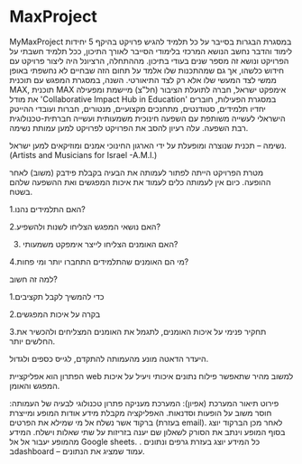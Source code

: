 # MaxProject
MyMaxProject
במסגרת הבגרות בסייבר על כל תלמיד להגיש פרויקט בהיקף 5 יחידות לימוד והדבר נחשב הנושא המרכזי בלימודי הסייבר לאורך התיכון, ככל תלמיד חשבתי על הפרויקט ונושא זה מספר שנים בעודי בתיכון. מההתחלה, הרציונל היה ליצור פרויקט עם חידוש כלשהו, אך גם שמהתכנות שלו אלמד על תחום הזה שבחיים לא נחשפתי באופן ממשי לצד המעשי שלו אלא רק לצד התיאורטי. השנה, במסגרת המפגש עם תוכנית MAX, תוכנית MAX אימפקט ישראל, חברה לתועלת הציבור (חל"צ) מיישמת ומפעילה את מודל 'Collaborative Impact Hub in Education'  במסגרת הפעילות, חוברים יחדיו תלמידים, סטודנטים, מתחנכים מקצועיים, מנטורים, חברות ועובדי ההייטק הישראלי לעשייה משותפת עם השפעה חינוכית משמעותית ועשייה חברתית-טכנולוגית רבת השפעה. עלה רעיון להסב את הפרויקט לפרויקט למען עמותת נשימה.

נשימה – תכנית שנוצרה ומופעלת על ידי הארגון החינוכי אמנים ומוזיקאים למען ישראל.  (Artists and Musicians for Israel -A.M.I.) 
 
מטרת הפרויקט הייתה לפתור לעמותה את הבעיה בקבלת פידבק (משוב) לאחר ההופעה. כיום אין לעמותה כלים לעמוד את איכות המפגשים ואת ההשפעה שלהם בשטח.

   1.האם התלמידים נהנו?
  
  2.האם נושאי המפגש הצליחו לשנות ולהשפיע?
  
 3. האם האומנים הצליחו לייצר אימפקט משמעותי?
  
  4.מי הם האומנים שהתלמידים התחברו יותר ומי פחות?
  
למה זה חשוב?

  1.כדי להמשיך לקבל תקציבים
  
  2.בקרה על איכות המפגשים
  
  3.תחקיר פנימי על איכות האומנים, לתגמל את האומנים המצליחים ולהכשיר את החלשים יותר.
  
היעדר הדאטה מונע מהעמותה להתקדם, לגייס כספים ולגדול.


הפתרון הוא אפליקציית web למשוב מהיר שתאפשר פילוח נתונים איכותי ויעיל על איכות המפגש והאומן. 


פירוט תיאור המערכת (אפיון):
המערכת מעניקה פתרון טכנולוגי לבעיה של העמותה: חוסר משוב על הופעות וסדנאות. האפליקציה מקבלת מידע אודות המופע ומייצרת ברקוד אשר נשלח אל מי שמילא את הפרטים (בעזרת email). לאחר מכן הברקוד יוצג בסוף המופע וינתב את הסורק לשאלון שם יענה בזריזות על שתי שאלות וישלח. המידע מהמופע יעבור אל אל Google sheets. . 
כל המידע יוצג בעזרת גרפים ונתונים בdashboard – עמוד שמציג את הנתונים.
